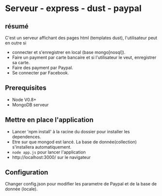 # Serveur - express - dust - paypal 

## résumé

C'est un serveur affichant des pages html (templates dust), l'utilisateur peut en outre si 
	
   * connecter et s'enregistrer en local (base mongo[nosql]).
   * Faire un payment par carte bancaire et si l'utilisateur le veut, enregistrer sa carte.
   * Faire des payment par Paypal.
   * Se connecter par Facebook. 

## Prerequisites

   * Node V0.8+
   * MongoDB serveur
   
## Mettre en place l'application

   * Lancer 'npm install'  à la racine du dossier pour installer les dependences.
   * Etre sur que mongod est lancé. La base de donnée(collection) s'installera automatiquement.
   * `node app.js` pour lancer l'application
   * http://localhost:3000/ sur le navigateur

## Configuration

   Changer config.json pour modifier les parametre de Paypal et de la base de donnée (locale).
   

